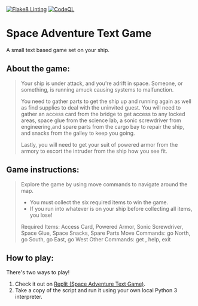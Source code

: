 [![Flake8 Linting](https://github.com/eslutz/Space-Adventure-Text-Game/actions/workflows/flake8-linting.yml/badge.svg)](https://github.com/eslutz/Space-Adventure-Text-Game/actions/workflows/flake8-linting.yml) [![CodeQL](https://github.com/eslutz/Space-Adventure-Text-Game/actions/workflows/codeql-analysis.yml/badge.svg)](https://github.com/eslutz/Space-Adventure-Text-Game/actions/workflows/codeql-analysis.yml)
# Space Adventure Text Game

A small text based game set on your ship.

## About the game:

> Your ship is under attack, and you're adrift in space. Someone, or something, is running amuck causing systems to malfunction.
>
> You need to gather parts to get the ship up and running again as well as find supplies to deal with the uninvited guest. You will need to gather an access card from the bridge to get access to any locked areas, space glue from the science lab, a sonic screwdriver from engineering,and spare parts from the cargo bay to repair the ship, and snacks from the galley to keep you going.
>
> Lastly, you will need to get your suit of powered armor from the armory to escort the intruder from the ship how you see fit.

## Game instructions:

> Explore the game by using move commands to navigate around the map.
> - You must collect the six required items to win the game.
> - If you run into whatever is on your ship before collecting all items, you lose!
> 
> Required Items:
> 	Access Card, Powered Armor, Sonic Screwdriver, Space Glue, Space Snacks, Spare Parts
> Move Commands:
> 	go North, go South, go East, go West
> Other Commands:
> 	get <item name>, help, exit

## How to play:

There's two ways to play!

1. Check it out on [Replit (Space Adventure Text Game)](https://replit.com/@eslutz/Space-Adventure-Text-Game?v=1).
1. Take a copy of the script and run it using your own local Python 3 interpreter.
